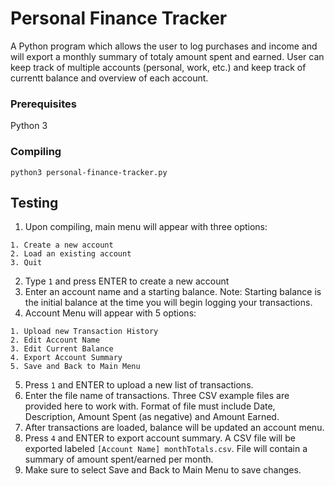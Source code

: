# Personal Finance Tracker

A Python program which allows the user to log purchases and income and will export a monthly summary of totaly amount spent and earned. User can keep track of multiple accounts (personal, work, etc.) and keep track of currentt balance and overview of each account. 

### Prerequisites

Python 3

### Compiling

```
python3 personal-finance-tracker.py
```

## Testing

1. Upon compiling, main menu will appear with three options:
```
1. Create a new account
2. Load an existing account
3. Quit
```

2. Type `1` and press ENTER to create a new account
3. Enter an account name and a starting balance. Note: Starting balance is the initial balance at the time you will begin logging your transactions.
4. Account Menu will appear with 5 options:
```
1. Upload new Transaction History
2. Edit Account Name
3. Edit Current Balance
4. Export Account Summary
5. Save and Back to Main Menu
```

5. Press `1` and ENTER to upload a new list of transactions.
6. Enter the file name of transactions. Three CSV example files are provided here to work with. Format of file must include Date, Description, Amount Spent (as negative) and Amount Earned.
7. After transactions are loaded, balance will be updated an account menu.
8. Press `4` and ENTER to export account summary. A CSV file will be exported labeled `[Account Name] monthTotals.csv`. File will contain a summary of amount spent/earned per month.
9. Make sure to select Save and Back to Main Menu to save changes.

